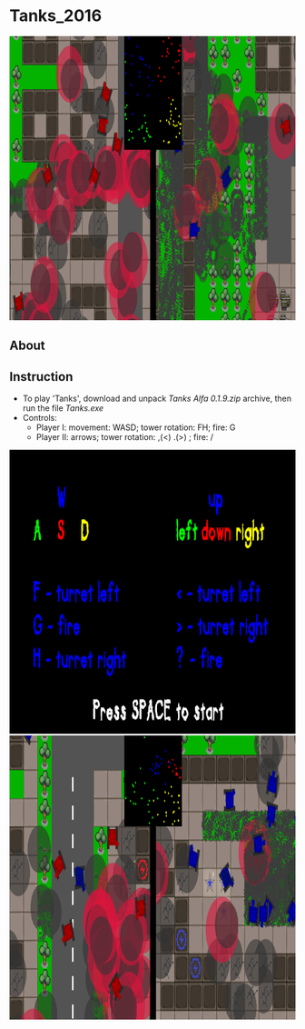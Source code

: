 # Tanks_2016

<p align="center">
  <img src="Screens/Tanks_Lot_1.png" height="500" alt="Tanks 2016">
</p>

## About

## Instruction
- To play 'Tanks', download and unpack _Tanks Alfa 0.1.9.zip_ archive, then run the file _Tanks.exe_
- Controls: 
  - Player I: movement: WASD; tower rotation: FH; fire: G
  - Player II: arrows; tower rotation: ,(<) .(>) ; fire: /
  
<p align="center">
  <img src="Screens/Controls.png" height="500" alt="Controls">
  <br />
  <img src="Screens/Tanks_Szczecin_2.png" height="500" alt="Tanks 2016">
</p>

